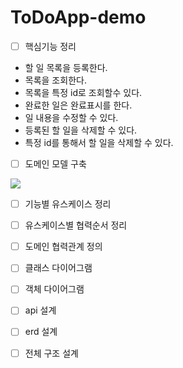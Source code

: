 # ToDoApp-demo

* [ ] 핵심기능 정리 

- 할 일 목록을 등록한다.
- 목록을 조회한다.
- 목록을 특정 id로 조회할수 있다.
- 완료한 일은 완료표시를 한다.
- 일 내용을 수정할 수 있다.
- 등록된 할 일을 삭제할 수 있다.
- 특정 id를 통해서 할 일을 삭제할 수 있다.

* [ ] 도메인 모델 구축

<img src = "https://github.com/tjddnr7760/ToDoApp-demo/assets/42529087/e0a5c8b4-0bc6-41d2-9c06-5bff05550d44">

* [ ] 기능별 유스케이스 정리


* [ ] 유스케이스별 협력순서 정리

* [ ] 도메인 협력관계 정의

* [ ] 클래스 다이어그램

* [ ] 객체 다이어그램

* [ ] api 설계

* [ ] erd 설계

* [ ] 전체 구조 설계
